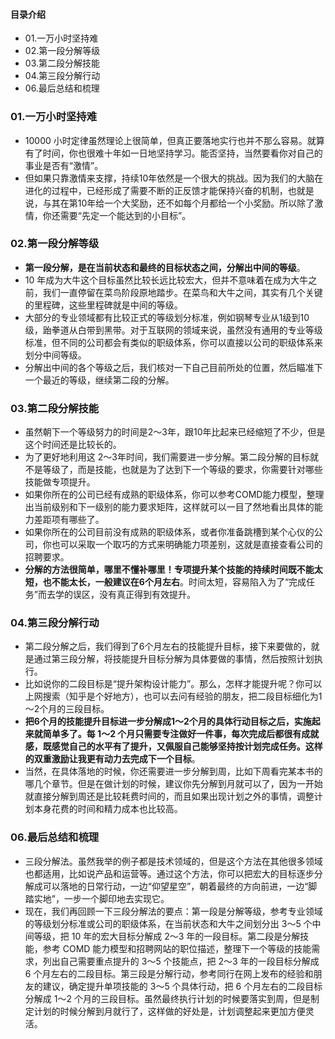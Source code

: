 #### 目录介绍
- 01.一万小时坚持难
- 02.第一段分解等级
- 03.第二段分解技能
- 04.第三段分解行动
- 06.最后总结和梳理




### 01.一万小时坚持难
- 10000 小时定律虽然理论上很简单，但真正要落地实行也并不那么容易。就算有了时间，你也很难十年如一日地坚持学习。能否坚持，当然要看你对自己的事业是否有“激情”。
- 但如果只靠激情来支撑，持续10年依然是一个很大的挑战。因为我们的大脑在进化的过程中，已经形成了需要不断的正反馈才能保持兴奋的机制，也就是说，与其在第10年给一个大奖励，还不如每个月都给一个小奖励。所以除了激情，你还需要“先定一个能达到的小目标”。



### 02.第一段分解等级
- **第一段分解，是在当前状态和最终的目标状态之间，分解出中间的等级**。
- 10 年成为大牛这个目标虽然比较长远比较宏大，但并不意味着在成为大牛之前，我们一直停留在菜鸟阶段原地踏步。在菜鸟和大牛之间，其实有几个关键的里程碑，这些里程碑就是中间的等级。
- 大部分的专业领域都有比较正式的等级划分标准，例如钢琴专业从1级到10级，跆拳道从白带到黑带。对于互联网的领域来说，虽然没有通用的专业等级标准，但不同的公司都会有类似的职级体系，你可以直接以公司的职级体系来划分中间等级。
- 分解出中间的各个等级之后，我们核对一下自己目前所处的位置，然后瞄准下一个最近的等级，继续第二段的分解。



### 03.第二段分解技能
- 虽然朝下一个等级努力的时间是2～3年，跟10年比起来已经缩短了不少，但是这个时间还是比较长的。
- 为了更好地利用这 2～3年时间，我们需要进一步分解。第二段分解的目标就不是等级了，而是技能，也就是为了达到下一个等级的要求，你需要针对哪些技能做专项提升。
- 如果你所在的公司已经有成熟的职级体系，你可以参考COMD能力模型，整理出当前级别和下一级别的能力要求矩阵，这样就可以一目了然地看出具体的能力差距项有哪些了。
- 如果你所在的公司目前没有成熟的职级体系，或者你准备跳槽到某个心仪的公司，你也可以采取一个取巧的方式来明确能力项差别，这就是直接查看公司的招聘要求。
- **分解的方法很简单，哪里不懂补哪里！专项提升某个技能的持续时间既不能太短，也不能太长，一般建议在6个月左右**。时间太短，容易陷入为了“完成任务”而去学的误区，没有真正得到有效提升。



### 04.第三段分解行动
- 第二段分解之后，我们得到了6个月左右的技能提升目标，接下来要做的，就是通过第三段分解，将技能提升目标分解为具体要做的事情，然后按照计划执行。
- 比如说你的二段目标是“提升架构设计能力”。那么，怎样才能提升呢？你可以上网搜索（知乎是个好地方），也可以去问有经验的朋友，把二段目标细化为1～2个月的三段目标。
- **把6个月的技能提升目标进一步分解成1～2个月的具体行动目标之后，实施起来就简单多了。每 1～2 个月只需要专注做好一件事，每次完成后都很有成就感，既感觉自己的水平有了提升，又佩服自己能够坚持按计划完成任务。这样的双重激励让我更有动力去完成下一个目标**。
- 当然，在具体落地的时候，你还需要进一步分解到周，比如下周看完某本书的哪几个章节。但是在做计划的时候，建议你先分解到月就可以了，因为一开始就直接分解到周还是比较耗费时间的，而且如果出现计划之外的事情，调整计划本身花费的时间和精力成本也比较高。



### 06.最后总结和梳理
- 三段分解法。虽然我举的例子都是技术领域的，但是这个方法在其他很多领域也都适用，比如说产品和运营等。通过这个方法，你可以把宏大的目标逐步分解成可以落地的日常行动，一边“仰望星空”，朝着最终的方向前进，一边“脚踏实地”，一步一个脚印地去实现它。
- 现在，我们再回顾一下三段分解法的要点：第一段是分解等级，参考专业领域的等级划分标准或公司的职级体系，在当前状态和大牛之间划分出 3～5 个中间等级，把 10 年的宏大目标分解成 2～3 年的一段目标。第二段是分解技能，参考 COMD 能力模型和招聘网站的职位描述，整理下一个等级的技能需求，列出自己需要重点提升的 3～5 个技能点，把 2～3 年的一段目标分解成 6 个月左右的二段目标。第三段是分解行动，参考同行在网上发布的经验和朋友的建议，确定提升单项技能的 3～5 个具体行动，把 6 个月左右的二段目标分解成 1～2 个月的三段目标。虽然最终执行计划的时候要落实到周，但是制定计划的时候分解到月就行了，这样做的好处是，计划调整起来更加方便灵活。


























